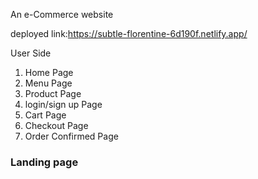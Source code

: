 An e-Commerce website 

deployed link:https://subtle-florentine-6d190f.netlify.app/


User Side

1. Home Page
2. Menu Page
3. Product Page
4. login/sign up Page
5. Cart Page
5. Checkout Page
6. Order Confirmed Page


<h3>Landing page</h3>

<img src="chrome-extension://fdpohaocaechififmbbbbbknoalclacl/capture.html?id=4&url=https%3A%2F%2Fsubtle-florentine-6d190f.netlify.app%2F" alt="">

